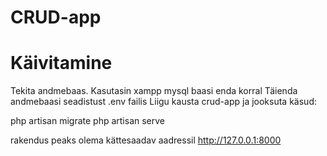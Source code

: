# CRUD-app

# Käivitamine
Tekita andmebaas. Kasutasin xampp mysql baasi enda korral
Täienda andmebaasi seadistust .env failis
Liigu kausta crud-app ja jooksuta käsud:

php artisan migrate
php artisan serve

rakendus peaks olema kättesaadav aadressil http://127.0.0.1:8000
